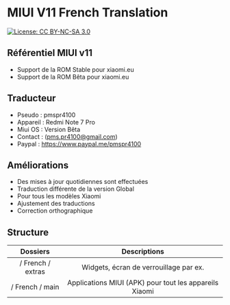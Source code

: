 # MIUI V11 French Translation
[![License: CC BY-NC-SA 3.0](https://img.shields.io/badge/license-CC%20BY--NC--SA%203.0-lightgrey.svg)](http://creativecommons.org/licenses/by-nc-sa/3.0/)

## Référentiel MIUI v11
* Support de la ROM Stable pour xiaomi.eu
* Support de la ROM Bêta pour xiaomi.eu

## Traducteur
* Pseudo : pmspr4100
* Appareil : Redmi Note 7 Pro
* Miui OS : Version Bêta 
* Contact : (pms.pr4100@gmail.com)
* Paypal : https://www.paypal.me/pmspr4100

## Améliorations
* Des mises à jour quotidiennes sont effectuées
* Traduction différente de la version Global
* Pour tous les modèles Xiaomi
* Ajustement des traductions
* Correction orthographique

## Structure
Dossiers | Descriptions
:------------: | :------------:
/ French / extras | Widgets, écran de verrouillage par ex.
/ French / main | Applications MIUI (APK) pour tout les appareils Xiaomi